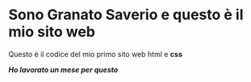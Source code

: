 # Sono Granato Saverio e questo è il mio sito web

Questo è il codice del mio primo sito web html e **css**

***Ho lavorato un mese per questo***
